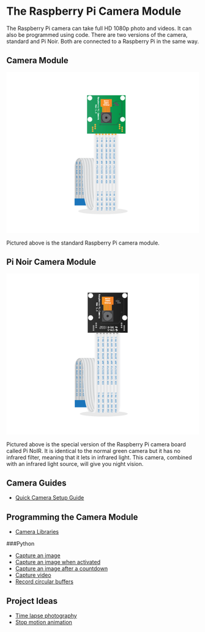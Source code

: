 # The Raspberry Pi Camera Module

The Raspberry Pi camera can take full HD 1080p photo and videos. It can also be programmed using code. There are two versions of the camera, standard and Pi Noir. Both are connected to a Raspberry Pi in the same way.

## Camera Module 
![](images/Camera_Module.png)

Pictured above is the standard Raspberry Pi camera module.

## Pi Noir Camera Module
![](images/camera-noir.png)

Pictured above is the special version of the Raspberry Pi camera board called Pi NoIR. It is identical to the normal green camera but it has no infrared filter, meaning that it lets in infrared light. This camera, combined with an infrared light source, will give you night vision. 

## Camera Guides
- [Quick Camera Setup Guide](quick-camera-setup.md)

## Programming the Camera Module
- [Camera Libraries](cam-libraries.md)

###Python
- [Capture an image](capture-python.md)
- [Capture an image when activated](activated-capture-python.md)
- [Capture an image after a countdown](countdown-capture-python.md)
- [Capture video](camcorders-python.md)
- [Record circular buffers](circular-buffers.md)

## Project Ideas
- [Time lapse photography](time-lapse.md)
- [Stop motion animation](stop-motion-animation.md)

